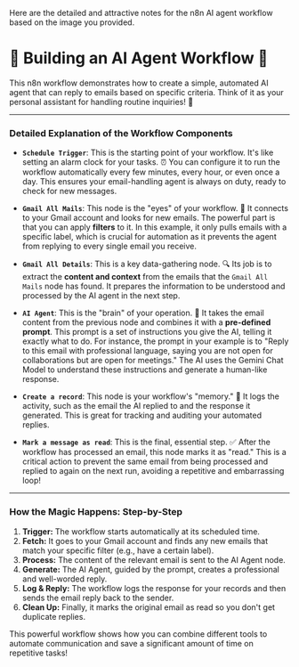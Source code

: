 Here are the detailed and attractive notes for the n8n AI agent workflow based on the image you provided.

# 🤖 Building an AI Agent Workflow 🚀

This n8n workflow demonstrates how to create a simple, automated AI agent that can reply to emails based on specific criteria. Think of it as your personal assistant for handling routine inquiries! 📧

---

### **Detailed Explanation of the Workflow Components**

- **`Schedule Trigger`**: This is the starting point of your workflow. It's like setting an alarm clock for your tasks. ⏰ You can configure it to run the workflow automatically every few minutes, every hour, or even once a day. This ensures your email-handling agent is always on duty, ready to check for new messages.

- **`Gmail All Mails`**: This node is the "eyes" of your workflow. 🧐 It connects to your Gmail account and looks for new emails. The powerful part is that you can apply **filters** to it. In this example, it only pulls emails with a specific label, which is crucial for automation as it prevents the agent from replying to every single email you receive.

- **`Gmail All Details`**: This is a key data-gathering node. 🔍 Its job is to extract the **content and context** from the emails that the `Gmail All Mails` node has found. It prepares the information to be understood and processed by the AI agent in the next step.

- **`AI Agent`**: This is the "brain" of your operation. 🧠 It takes the email content from the previous node and combines it with a **pre-defined prompt**. This prompt is a set of instructions you give the AI, telling it exactly what to do. For instance, the prompt in your example is to "Reply to this email with professional language, saying you are not open for collaborations but are open for meetings." The AI uses the Gemini Chat Model to understand these instructions and generate a human-like response.

- **`Create a record`**: This node is your workflow's "memory." 📝 It logs the activity, such as the email the AI replied to and the response it generated. This is great for tracking and auditing your automated replies.

- **`Mark a message as read`**: This is the final, essential step. ✅ After the workflow has processed an email, this node marks it as "read." This is a critical action to prevent the same email from being processed and replied to again on the next run, avoiding a repetitive and embarrassing loop!

---

### **How the Magic Happens: Step-by-Step**

1.  **Trigger:** The workflow starts automatically at its scheduled time.
2.  **Fetch:** It goes to your Gmail account and finds any new emails that match your specific filter (e.g., have a certain label).
3.  **Process:** The content of the relevant email is sent to the AI Agent node.
4.  **Generate:** The AI Agent, guided by the prompt, creates a professional and well-worded reply.
5.  **Log & Reply:** The workflow logs the response for your records and then sends the email reply back to the sender.
6.  **Clean Up:** Finally, it marks the original email as read so you don't get duplicate replies.

This powerful workflow shows how you can combine different tools to automate communication and save a significant amount of time on repetitive tasks!
